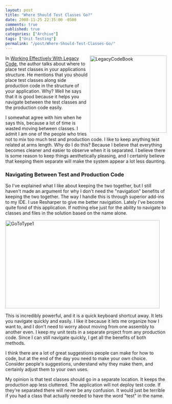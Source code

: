 ```yaml
---
layout: post
title: "Where Should Test Classes Go?"
date: 2008-11-25 22:35:00 -0500
comments: true
published: true
categories: ["Archive"]
tags: ["Unit Testing"]
permalink: "/post/Where-Should-Test-Classes-Go/"
---
```


<p><img style="border-right: 0px; border-top: 0px; border-left: 0px; border-bottom: 0px" src="http://brendan.enrick.com/files/media/image/WindowsLiveWriter/WhereShouldTestClassesGo_13DBE/LegacyCodeBook_3.jpg" border="0" alt="LegacyCodeBook" width="240" height="240" align="right" /> In <a href="http://www.amazon.com/Working-Effectively-Legacy-Robert-Martin/dp/0131177052" target="_blank">Working Effectively With Legacy Code</a>, the author talks about where to place test classes in your applications structure. He mentions that you should place test classes along side production code in the structure of your application. Why? Well he says that it is good because it helps you navigate between the test classes and the production code easily.</p>
<p>I somewhat agree with him when he says this, because a lot of time is wasted moving between classes. I admit I am one of the people who tries not to mix too much test and production code. I like to keep anything test related at arms length. Why do I do this? Because I believe that everything becomes cleaner and easier to observe when it is separated. I believe there is some reason to keep things aesthetically pleasing, and I certainly believe that keeping them separate will make the system appear a lot less daunting.</p>
<h3>Navigating Between Test and Production Code</h3>
<p>So I've explained what I like about keeping the two together, but I still haven't made an argument for why I don't need the "navigation" benefits of keeping the two together. The way I handle this is through superior add-ins to my IDE. I use Resharper to give me better navigation. Lately I've become quite fond of this application. If nothing else just for the ability to navigate to classes and files in the solution based on the name alone.</p>
<p><img style="border-right: 0px; border-top: 0px; border-left: 0px; border-bottom: 0px" src="http://brendan.enrick.com/files/media/image/WindowsLiveWriter/WhereShouldTestClassesGo_13DBE/GoToType1_3.png" border="0" alt="GoToType1" width="482" height="274" /></p>
<p>This is incredibly powerful, and it is a quick keyboard shortcut away. It lets you navigate quickly and easily. I like it because it lets me organize how I want to, and I don't need to worry about moving from one assembly to another even. I keep my unit tests in a separate project from any production code. Since I can still navigate quickly, I get all the benefits of both methods.</p>
<p>I think there are a lot of great suggestions people can make for how to code, but at the end of the day you need to make your own choice. Consider people's suggestions, understand why they make them, and certainly adjust them to your own uses.</p>
<p>My opinion is that test classes should go in a separate location. It keeps the production app less cluttered. The application will not deploy test code. If they're separated there will never be any confusion. It would just be terrible if you had a class that actually needed to have the word "test" in the name.</p>
